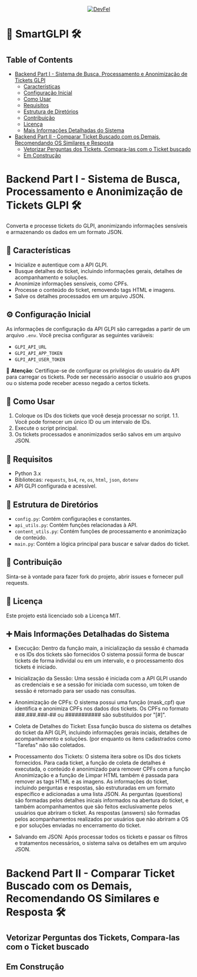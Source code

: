 <p align="center">
  <a href="https://devfel.com/" rel="noopener">
 <img src="https://devfel.com/imgs/devfel-logo-01.JPG" alt="DevFel"></a>
</p>

# 🎫 SmartGLPI 🛠️

## Table of Contents

- [Backend Part I - Sistema de Busca, Processamento e Anonimização de Tickets GLPI](#backend-part-i---sistema-de-busca-processamento-e-anonimização-de-tickets-glpi-)
  - [Características](#-características)
  - [Configuração Inicial](#-configuração-inicial)
  - [Como Usar](#-como-usar)
  - [Requisitos](#-requisitos)
  - [Estrutura de Diretórios](#-estrutura-de-diretórios)
  - [Contribuição](#-contribuição)
  - [Licença](#-licença)
  - [Mais Informações Detalhadas do Sistema](#-mais-informações-detalhadas-do-sistema)
- [Backend Part II - Comparar Ticket Buscado com os Demais, Recomendando OS Similares e Resposta](#backend-part-ii---comparar-ticket-buscado-com-os-demais-recomendando-os-similares-e-resposta-)
  - [Vetorizar Perguntas dos Tickets, Compara-las com o Ticket buscado](#vetorizar-perguntas-dos-tickets-compara-las-com-o-ticket-buscado)
  - [Em Construção](#em-construção)

# Backend Part I - Sistema de Busca, Processamento e Anonimização de Tickets GLPI 🛠️

Converta e processe tickets do GLPI, anonimizando informações sensíveis e armazenando os dados em um formato JSON.

## 🌟 Características

- Inicialize e autentique com a API GLPI.
- Busque detalhes do ticket, incluindo informações gerais, detalhes de acompanhamento e soluções.
- Anonimize informações sensíveis, como CPFs.
- Processe o conteúdo do ticket, removendo tags HTML e imagens.
- Salve os detalhes processados em um arquivo JSON.

## ⚙️ Configuração Inicial

As informações de configuração da API GLPI são carregadas a partir de um arquivo `.env`. Você precisa configurar as seguintes variáveis:

- `GLPI_API_URL`
- `GLPI_API_APP_TOKEN`
- `GLPI_API_USER_TOKEN`

🚨 **Atenção**: Certifique-se de configurar os privilégios do usuário da API para carregar os tickets. Pode ser necessário associar o usuário aos grupos ou o sistema pode receber acesso negado a certos tickets.

## 🚀 Como Usar

1. Coloque os IDs dos tickets que você deseja processar no script.
   1.1. Você pode fornecer um único ID ou um intervalo de IDs.
2. Execute o script principal.
3. Os tickets processados e anonimizados serão salvos em um arquivo JSON.

## 🔧 Requisitos

- Python 3.x
- Bibliotecas: `requests`, `bs4`, `re`, `os`, `html`, `json`, `dotenv`
- API GLPI configurada e acessível.

## 📂 Estrutura de Diretórios

- `config.py`: Contém configurações e constantes.
- `api_utils.py`: Contém funções relacionadas à API.
- `content_utils.py`: Contém funções de processamento e anonimização de conteúdo.
- `main.py`: Contém a lógica principal para buscar e salvar dados do ticket.

## 🙌 Contribuição

Sinta-se à vontade para fazer fork do projeto, abrir issues e fornecer pull requests.

## 📜 Licença

Este projeto está licenciado sob a Licença MIT.

## ➕ Mais Informações Detalhadas do Sistema

- Execução:
  Dentro da função main, a inicialização da sessão é chamada e os IDs dos tickets são fornecidos O sistema possúi forma de buscar tickets de forma individal ou em um intervalo, e o processamento dos tickets é iniciado.

- Inicialização da Sessão:
  Uma sessão é iniciada com a API GLPI usando as credenciais e se a sessão for iniciada com sucesso, um token de sessão é retornado para ser usado nas consultas.

- Anonimização de CPFs:
  O sistema possui uma função (mask_cpf) que identifica e anonimiza CPFs nos dados dos tickets. Os CPFs no formato ###.###.###-## ou ########### são substituídos por "[#]".

- Coleta de Detalhes do Ticket:
  Essa função busca do sistema os detalhes do ticket da API GLPI, incluindo informações gerais inciais, detalhes de acompanhamento e soluções. (por enquanto os itens cadastrados como "Tarefas" não são coletados.

- Processamento dos Tickets:
  O sistema itera sobre os IDs dos tickets fornecidos.
  Para cada ticket, a função de coleta de detalhes é executada, o conteúdo é anonimizado para remover CPFs com a função Anonimização e a função de Limpar HTML também é passada para remover as tags HTML e as imagens.
  As informações do ticket, incluindo perguntas e respostas, são estruturadas em um formato específico e adicionadas a uma lista JSON.
  As perguntas (questions) são formadas pelos detalhes inicais informados na abertura do ticket, e também acompanhamentos que são feitos exclusivamente pelos usuários que abriram o ticket.
  As respostas (answers) são formadas pelos acompanhamentos realizados por usuários que não abriram a OS e por soluções enviadas no encerramento do ticket.

- Salvando em JSON:
  Após processar todos os tickets e passar os filtros e tratamentos necessários, o sistema salva os detalhes em um arquivo JSON.

# Backend Part II - Comparar Ticket Buscado com os Demais, Recomendando OS Similares e Resposta 🛠️

## Vetorizar Perguntas dos Tickets, Compara-las com o Ticket buscado

## Em Construção
